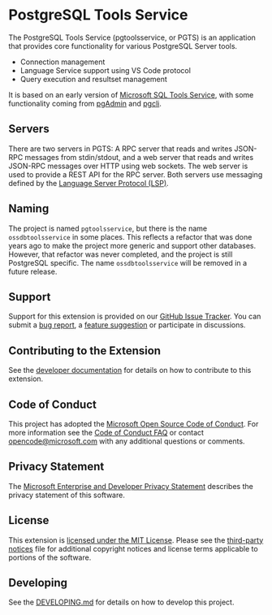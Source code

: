 # PostgreSQL Tools Service 
The PostgreSQL Tools Service (pgtoolsservice, or PGTS) is an application that provides core functionality for various PostgreSQL Server tools.
* Connection management
* Language Service support using VS Code protocol
* Query execution and resultset management

It is based on an early version of [Microsoft SQL Tools Service](https://github.com/Microsoft/sqltoolsservice), with some functionality coming from [pgAdmin](https://www.pgadmin.org) and [pgcli](https://www.pgcli.com).

## Servers

There are two servers in PGTS: A RPC server that reads and writes JSON-RPC messages from stdin/stdout, and a web server that reads and writes JSON-RPC messages over HTTP using web sockets.
The web server is used to provide a REST API for the RPC server.
Both servers use messaging defined by the [Language Server Protocol (LSP)](https://microsoft.github.io/language-server-protocol/).

## Naming

The project is named `pgtoolsservice`, but there is the name `ossdbtoolsservice` in some places. This reflects a refactor that was done years ago to make the project more generic and support other databases.
However, that refactor was never completed, and the project is still PostgreSQL specific. The name `ossdbtoolsservice` will be removed in a future release.

## Support
Support for this extension is provided on our [GitHub Issue Tracker]. You can submit a [bug report], a [feature suggestion] or participate in discussions.

## Contributing to the Extension
See the [developer documentation] for details on how to contribute to this extension.

## Code of Conduct
This project has adopted the [Microsoft Open Source Code of Conduct]. For more information see the [Code of Conduct FAQ] or contact [opencode@microsoft.com] with any additional questions or comments.

## Privacy Statement
The [Microsoft Enterprise and Developer Privacy Statement] describes the privacy statement of this software.

## License
This extension is [licensed under the MIT License]. Please see the [third-party notices] file for additional copyright notices and license terms applicable to portions of the software.

## Developing

See the [DEVELOPING.md](DEVELOPING.md) for details on how to develop this project.


[GitHub Issue Tracker]:https://github.com/Microsoft/pgtoolsservice/issues
[bug report]:https://github.com/Microsoft/pgtoolsservice/issues/new?labels=bug
[feature suggestion]:https://github.com/Microsoft/pgtoolsservice/issues/new?labels=feature-request
[developer documentation]:https://github.com/Microsoft/pgtoolsservice/wiki/How-to-Contribute
[Microsoft Enterprise and Developer Privacy Statement]:https://go.microsoft.com/fwlink/?LinkId=786907&lang=en7
[licensed under the MIT License]:https://github.com/Microsoft/pgtoolsservice/blob/main/License.txt
[third-party notices]: https://github.com/Microsoft/pgtoolsservice/blob/main/ThirdPartyNotices.txt
[Microsoft Open Source Code of Conduct]:https://opensource.microsoft.com/codeofconduct/
[Code of Conduct FAQ]:https://opensource.microsoft.com/codeofconduct/faq/
[opencode@microsoft.com]:mailto:opencode@microsoft.com
